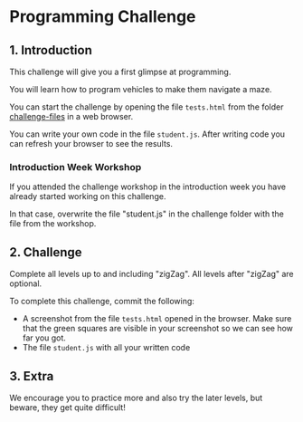 # Programming Challenge

## 1. Introduction

This challenge will give you a first glimpse at programming. 

You will learn how to program vehicles to make them navigate a maze.

You can start the challenge by opening the file `tests.html` from the folder [challenge-files](./challenge-files/) in a web browser.

You can write your own code in the file `student.js`. After writing code you can refresh your browser to see the results.

### Introduction Week Workshop

If you attended the challenge workshop in the introduction week you have already started working on this challenge.

In that case, overwrite the file "student.js" in the challenge folder with the file from the workshop.

## 2. Challenge

Complete all levels up to and including "zigZag". All levels after "zigZag" are optional. 

To complete this challenge, commit the following:
* A screenshot from the file `tests.html` opened in the browser. Make sure that the green squares are visible in your screenshot so we can see how far you got. 
* The file `student.js` with all your written code

## 3. Extra

We encourage you to practice more and also try the later levels, but beware, they get quite difficult!
